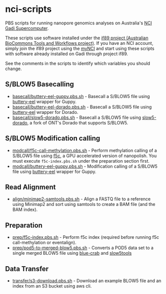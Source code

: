 # nci-scripts

PBS scripts for running nanopore genomics analyses on Australia's [NCI Gadi Supercomputer](https://nci.org.au/our-systems/hpc-systems).

These scripts use software installed under the [if89 project (Australian BioCommons Tools and Workflows project)](https://australianbiocommons.github.io/ables/if89/).  If you have an NCI account, simply join the if89 project using the [myNCI](https://my.nci.org.au/mancini/login?next=/mancini/) and start using these scripts with software already installed on Gadi through project if89.  

See the comments in the scripts to identify which variables you should change.

## S/BLOW5 Basecalling

- [basecall/buttery-eel-guppy.pbs.sh](basecall/buttery-eel-guppy.pbs.sh) - Basecall a S/BLOW5 file using [buttery-eel](https://github.com/Psy-Fer/buttery-eel) wrapper for Guppy.
- [basecall/buttery-eel-dorado.pbs.sh](basecall/buttery-eel-dorado.pbs.sh) - Basecall a S/BLOW5 file using [buttery-eel](https://github.com/Psy-Fer/buttery-eel) wrapper for Dorado.
- [basecall/slow5-dorado.pbs.sh](basecall/slow5-dorado.pbs.sh) - Basecall a S/BLOW5 file using [slow5-dorado](https://github.com/hiruna72/slow5-dorado/releases/), a fork of ONT's Dorado that supports S/BLOW5.

## S/BLOW5 Modification calling

- [modcall/f5c-call-methylation.pbs.sh](modcall/f5c-call-methylation.pbs.sh) - Perform methylation calling of a S/BLOW5 file using [f5c](https://github.com/hasindu2008/f5c/), a GPU accelerated version of nanopolish. You must execute `f5c-index.pbs.sh` under the preparation section first.
- [modcall/buttery-eel-guppy.pbs.sh](modcall/buttery-eel-guppy.pbs.sh) - Modification calling of a S/BLOW5 file using [buttery-eel](https://github.com/Psy-Fer/buttery-eel) wrapper for Guppy.

## Read Alignment

- [align/minimap2-samtools.pbs.sh](align/minimap2-samtools.pbs.sh) - Align a FASTQ file to a reference using Minimap2 and sort using samtools to create a BAM file (and the BAM index).

## Preparation

- [prep/f5c-index.pbs.sh](prep/f5c-index.pbs.sh) - Perform f5c index (required before running f5c call-methylation or eventalign).
- [prep/pod5-to-merged-blow5.pbs.sh](prep/pod5-to-merged-blow5.pbs.sh) - Converts a POD5 data set to a single merged BLOW5 file using [blue-crab](https://github.com/Psy-Fer/blue-crab) and [slow5tools](https://github.com/hasindu2008/slow5tools) 

## Data Transfer

- [transfer/s3-download.pbs.sh](transfer/s3-download.pbs.sh) - Download an example BLOW5 file and an index from an S3 bucket using aws cli.
